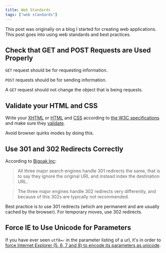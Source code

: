 ```yaml
---
title: Web Standards
tags: ["web standards"]
---
```


This post was originally on a blog I started for creating web applications. This post goes into using web standards and best practices.

## Check that GET and POST Requests are Used Properly

`GET` request should be for requesting information.

`POST` requests should be for sending information.

A `GET` request should not change the object that is being requests.

## Validate your HTML and CSS

Write your [XHTML](http://www.w3.org/TR/xhtml1/) or [HTML](http://www.w3.org/TR/REC-html40/) and [CSS](http://www.w3.org/TR/CSS2/) according to [the W3C specifications](http://www.w3.org/TR/) and make sure they [validate](http://validator.w3.org/).

Avoid browser quirks modes by doing this.

## Use 301 and 302 Redirects Correctly

According to [Bigoak Inc](http://www.bigoakinc.com/blog/when-to-use-a-301-vs-302-redirect/):

> All three major search engines handle 301 redirects the same, that is to say they ignore the original URL and instead index the destination URL.

> The three major engines handle 302 redirects very differently, and because of this 302s are typically not recommended.

Best practice is to use 301 redirects (which are permanent and are usually cached by the browser).  For temporary moves, use 302 redirects.

## Force IE to Use Unicode for Parameters

If you have ever seen `utf8=✓` in the parameter listing of a url, it's in order to [force Internet Explorer (5, 6, 7 and 8) to encode its parameters as unicode](http://stackoverflow.com/questions/3222013/what-is-the-snowman-param-in-ruby-on-rails-3-forms-for/3348524#3348524).  
